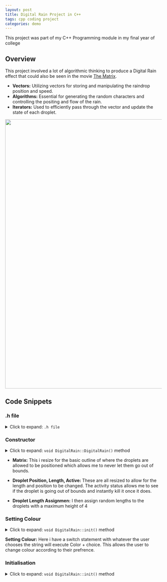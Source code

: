 ```yaml
---
layout: post
title: Digital Rain Project in C++
tags: cpp coding project
categories: demo
---
```


This project was part of my C++ Programming module in my final year of college

## Overview

This project involved a lot of algorithmic thinking to produce a Digital Rain effect that could also be seen in the movie [The Matrix](https://en.wikipedia.org/wiki/The_Matrix).

- **Vectors:** Utilizing vectors for storing and manipulating the raindrop position and speed.
- **Algorithms:** Essential for generating the random characters and controlling the positing and flow of the rain.
- **Iterators:** Used to efficiently pass through the vector and update the state of each droplet.

<img src="https://raw.githubusercontent.com/kijalx/digitalrain-cpp/main/docs/assets/images/DigitalRain.gif" width="864" height="864">


## Code Snippets
### .h file

<details>

<summary>Click to expand: <code>.h file</code></summary>

```cpp

#ifndef DIGITAL_RAIN_H
#define DIGITAL_RAIN_H

#include <vector>
#include <random>

class DigitalRain {
public:
    DigitalRain(int w, int h);
    void init();
    void update();
    void display();
    void setWidth(int w);
    void setHeight(int h);
    void setColour(int c);

private:
    int width, height, effectMode, colour, speed;
    std::vector<std::vector<char>> matrix;
    std::vector<int> dropletPositions; // Current position (y-coordinate) of the head of each droplet
    std::vector<int> dropletLengths; // Length of each droplet
    std::vector<bool> dropletActive; // Indicates whether each droplet is active
    static std::default_random_engine engine;
    static std::uniform_int_distribution<int> uniform_dist;
};

#endif // DIGITAL_RAIN_H

```

</details>

### Constructor

<details>

<summary>Click to expand: <code>void DigitalRain::DigitalRain()</code> method</summary>

```cpp
DigitalRain::DigitalRain(int w, int h) : width(w), height(h) {
    matrix.resize(height, std::vector<char>(width, ' '));
    dropletPositions.resize(width, -1);
    dropletLengths.resize(width);
    dropletActive.resize(width, false);
    for (int i = 0; i < width; ++i) {
        dropletLengths[i] = uniform_dist(engine) % (height / 4) + 1;
    }
}
```

</details>

- **Matrix:** This i resize for the basic outline of where the droplets are allowed to be positioned which allows me to never let them go out of bounds.
- **Droplet Position, Length, Active:** These are all resized to allow for the length and position to be changed. The activity status allows me to see if the droplet is going out of bounds and instantly kill it once it does.

- **Droplet Length Assignmen:** I then assign random lengths to the droplets with a maximum height of 4

### Setting Colour
<details>
    
<summary>Click to expand: <code>void DigitalRain::init()</code> method</summary>

```cpp

void DigitalRain::setColour(int c) {
    std::string colorCommand = "Color ";
    switch (c) {
    case 0: colorCommand += "0A"; break;
    case 1: colorCommand += "09"; break;
    case 2: colorCommand += "0B"; break;
    case 3: colorCommand += "0C"; break;
    case 4: colorCommand += "0D"; break;
    case 5: colorCommand += "0E"; break;
    case 6: colorCommand += "08"; break;
    default: colorCommand += "07"; break;
    }
    system(colorCommand.c_str());
}

```

</details>

**Setting Colour:** Here i have a switch statement with whatever the user chooses the string will execute Color + choice. This allows the user to change colour according to their prefrence.

### Initialisation

<details>

<summary>Click to expand: <code>void DigitalRain::init()</code> method</summary>

```cpp
void DigitalRain::init() {
    std::cout << "Enter colour code (0.Green, 1.Blue, 2.Aqua, 3.Red, 4.Purple, 5.Yellow, 6.Gray, 7.White): ";
    std::cin >> colour;

    setColour(colour);

    std::cout << "Enter speed (higher numbers are slower, e.g., 50 is fast, 200 is slow): ";
    std::cin >> speed;

    for (int j = 0; j < width; ++j) {
        dropletPositions[j] = uniform_dist(engine) % height;
        dropletActive[j] = (uniform_dist(engine) % 2) == 0;
    }

    CONSOLE_CURSOR_INFO info;
    info.dwSize = 100;
    info.bVisible = FALSE;
    SetConsoleCursorInfo(console, &info);

    while (true) {
        display();
        update();
        Sleep(speed);
    }
}
```

</details>

